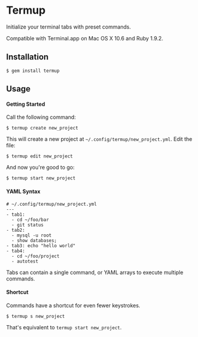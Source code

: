 Termup
======

Initialize your terminal tabs with preset commands.

Compatible with Terminal.app on Mac OS X 10.6 and Ruby 1.9.2.

Installation
------------

    $ gem install termup

Usage
-----

#### Getting Started ####

Call the following command:

    $ termup create new_project

This will create a new project at `~/.config/termup/new_project.yml`. Edit the file:

    $ termup edit new_project

And now you're good to go:

    $ termup start new_project

#### YAML Syntax ####

    # ~/.config/termup/new_project.yml
    ---
    - tab1:
      - cd ~/foo/bar
      - git status
    - tab2:
      - mysql -u root
      - show databases;
    - tab3: echo "hello world"
    - tab4:
      - cd ~/foo/project
      - autotest

Tabs can contain a single command, or YAML arrays to execute multiple commands.

#### Shortcut ####

Commands have a shortcut for even fewer keystrokes.

    $ termup s new_project

That's equivalent to `termup start new_project`.
